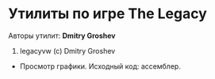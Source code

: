 ﻿# Утилиты по игре The Legacy

Авторы утилит: **Dmitry Groshev**

1. legacyvw (c) Dmitry Groshev
 * Просмотр графики. Исходный код: ассемблер.
